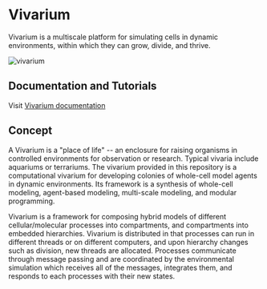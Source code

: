 # Vivarium

Vivarium is a multiscale platform for simulating cells in dynamic
environments, within which they can grow, divide, and thrive.

![vivarium](doc/_static/snapshots_fields.png)

## Documentation and Tutorials
Visit [Vivarium documentation](https://wc-vivarium.readthedocs.io/)

## Concept

A Vivarium is a "place of life" -- an enclosure for raising organisms in controlled environments for observation or 
research. Typical vivaria include aquariums or terrariums.  The vivarium provided in this repository is a computational 
vivarium for developing colonies of whole-cell model agents in dynamic environments. Its framework is a synthesis of 
whole-cell modeling, agent-based modeling, multi-scale modeling, and modular programming.

Vivarium is a framework for composing hybrid models of different cellular/molecular processes into compartments, and 
compartments into embedded hierarchies. Vivarium is distributed in that processes can run in 
different threads or on different computers, and upon hierarchy changes such as division, new threads are allocated. 
Processes communicate through message passing and are coordinated by the environmental simulation which receives all 
of the messages, integrates them, and responds to each processes with their new states. 
